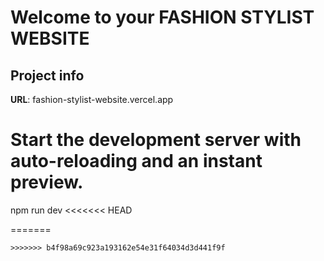 # Welcome to your FASHION STYLIST WEBSITE

## Project info

**URL**: fashion-stylist-website.vercel.app


# Start the development server with auto-reloading and an instant preview.
npm run dev
<<<<<<< HEAD

=======
```
>>>>>>> b4f98a69c923a193162e54e31f64034d3d441f9f
